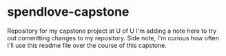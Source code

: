 # spendlove-capstone
Repository for my capstone project at U of U
I'm adding a note here to try out committing changes to my repository.
Side note, I'm curious how often I'll use this readme file over the course of this capstone.
